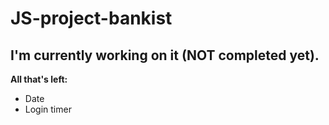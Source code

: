 ﻿# JS-project-bankist

## I'm currently working on it (NOT completed yet).

**All that's left:**
* Date
* Login timer


